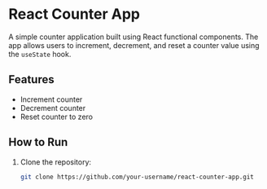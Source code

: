 # React Counter App  

A simple counter application built using React functional components. The app allows users to increment, decrement, and reset a counter value using the `useState` hook.  

## Features  
- Increment counter  
- Decrement counter  
- Reset counter to zero  

## How to Run  
1. Clone the repository:  
   ```bash
   git clone https://github.com/your-username/react-counter-app.git
